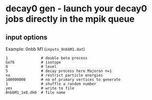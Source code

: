 # decay0 gen - launch your decay0 jobs directly in the mpik queue  

## input options  

Example: 0nbb M1 (`inputs_0nbbM1.dat`)  

```shell
1               # double beta process     
Ge76            # isotope
0               # level
5               # decay process here Majoron n=1
no              # restrict particle energies
100000000       # no of primary vertices to generate
1               # shuffle a random number
yes             # write to file
0nbbM1_1e8.dk0  # file name
```


